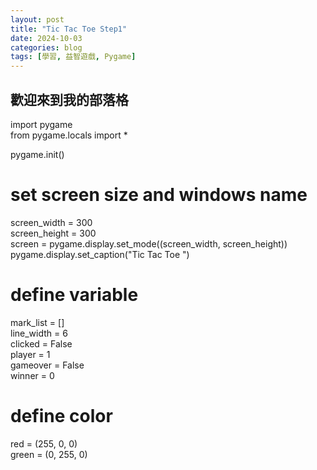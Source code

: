 ```yaml
---
layout: post
title: "Tic Tac Toe Step1"
date: 2024-10-03
categories: blog
tags: [學習, 益智遊戲, Pygame]
---
```


## 歡迎來到我的部落格

import pygame  
from pygame.locals import *  

pygame.init()  

# set screen size and windows name
screen_width = 300  
screen_height = 300  
screen = pygame.display.set_mode((screen_width, screen_height))  
pygame.display.set_caption("Tic Tac Toe ")  

# define variable
mark_list = []  
line_width = 6  
clicked = False  
player = 1  
gameover = False  
winner = 0  

# define color
red = (255, 0, 0)  
green = (0, 255, 0)  
